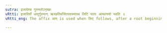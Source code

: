 ```yaml
---
sutra: इजादेश्च गुरुमतोऽनृच्छः
vRtti: इजादिर्यो धातुर्गुरुमान् ऋच्छतिवर्जितस्तस्माच्च लिटि परतः आम्प्रत्ययो भवति ॥
vRtti_eng: The affix आम् is used when लिट् follows, after a root beginning with a letter of इच् _pratyahara_ and having a heavy vowel, excepting the root ऋच्छ् 'to go'.

---
```

